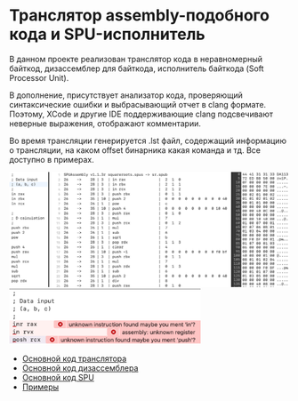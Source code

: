 # Транслятор assembly-подобного кода и SPU-исполнитель
В данном проекте реализован транслятор кода в неравномерный байткод, дизассемблер для байткода, исполнитель байткода (Soft Processor Unit).

В дополнение, присутствует анализатор кода, проверяющий синтаксические ошибки и выбрасывающий отчет в clang формате. Поэтому, XCode и другие IDE поддерживающие clang подсвечивают неверные выражения, отображают комментарии.

Во время трансляции генерируется .lst файл, содержащий информацию о трансляции, на каком offset бинарника какая команда и тд. Все доступно в примерах.

<img src="https://github.com/AlexRoar/SPUAsm/raw/main/Images/generalview.png">
<img height="100px" src="https://github.com/AlexRoar/SPUAsm/raw/main/Images/errors.png">

- [Основной код транслятора](https://github.com/AlexRoar/SPUAsm/blob/main/SoftProcessorUnit/Assembly/SPUAssembly.cpp)
- [Основной код дизассемблера](https://github.com/AlexRoar/SPUAsm/blob/main/SoftProcessorUnit/Disassembly/SPUDisAssembly.cpp)
- [Основной код SPU](https://github.com/AlexRoar/SPUAsm/blob/main/SoftProcessorUnit/SPU/SPU.cpp)
- [Примеры](https://github.com/AlexRoar/SPUAsm/tree/main/Examples/SPUAsm/SPUAsm)

